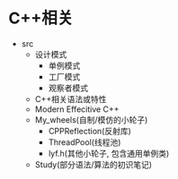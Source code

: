 # C++相关

- src
  - 设计模式
    - 单例模式
    - 工厂模式
    - 观察者模式
  - C++相关语法或特性
  - Modern Effecitive C++
  - My_wheels(自制/模仿的小轮子)
    - CPPReflection(反射库)
    - ThreadPool(线程池)
    - lyf.h(其他小轮子, 包含通用单例类)
  - Study(部分语法/算法的初识笔记)
